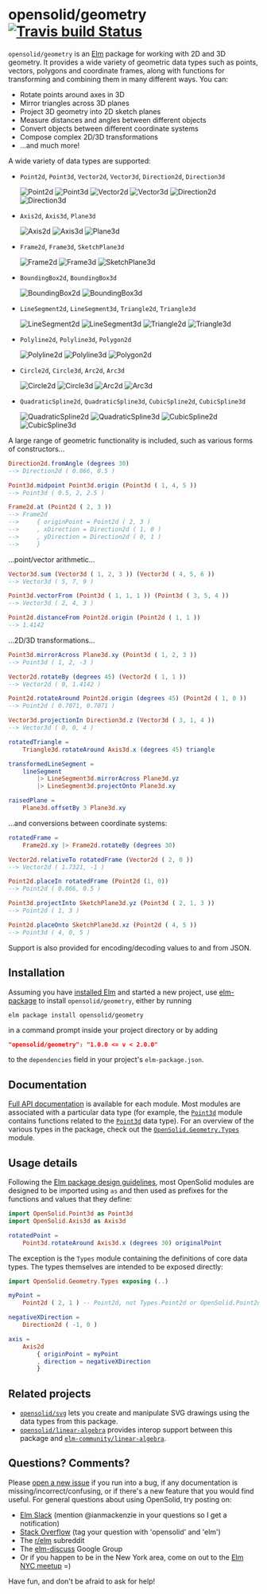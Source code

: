 # opensolid/geometry [![Travis build Status](https://travis-ci.org/opensolid/geometry.svg?branch=master)](https://travis-ci.org/opensolid/geometry)

`opensolid/geometry` is an [Elm](http://elm-lang.org) package for working with
2D and 3D geometry. It provides a wide variety of geometric data types such as
points, vectors, polygons and coordinate frames, along with functions for
transforming and combining them in many different ways. You can:

  - Rotate points around axes in 3D
  - Mirror triangles across 3D planes
  - Project 3D geometry into 2D sketch planes
  - Measure distances and angles between different objects
  - Convert objects between different coordinate systems
  - Compose complex 2D/3D transformations
  - ...and much more!

A wide variety of data types are supported:

  - `Point2d`, `Point3d`, `Vector2d`, `Vector3d`, `Direction2d`, `Direction3d`

    ![Point2d](https://opensolid.github.io/images/geometry/icons/point2d.svg)
    ![Point3d](https://opensolid.github.io/images/geometry/icons/point3d.svg)
    ![Vector2d](https://opensolid.github.io/images/geometry/icons/vector2d.svg)
    ![Vector3d](https://opensolid.github.io/images/geometry/icons/vector3d.svg)
    ![Direction2d](https://opensolid.github.io/images/geometry/icons/direction2d.svg)
    ![Direction3d](https://opensolid.github.io/images/geometry/icons/direction3d.svg)

  - `Axis2d`, `Axis3d`, `Plane3d`

    ![Axis2d](https://opensolid.github.io/images/geometry/icons/axis2d.svg)
    ![Axis3d](https://opensolid.github.io/images/geometry/icons/axis3d.svg)
    ![Plane3d](https://opensolid.github.io/images/geometry/icons/plane3d.svg)

  - `Frame2d`, `Frame3d`, `SketchPlane3d`

    ![Frame2d](https://opensolid.github.io/images/geometry/icons/frame2d.svg)
    ![Frame3d](https://opensolid.github.io/images/geometry/icons/frame3d.svg)
    ![SketchPlane3d](https://opensolid.github.io/images/geometry/icons/sketchPlane3d.svg)

  - `BoundingBox2d`, `BoundingBox3d`

    ![BoundingBox2d](https://opensolid.github.io/images/geometry/icons/boundingBox2d.svg)
    ![BoundingBox3d](https://opensolid.github.io/images/geometry/icons/boundingBox3d.svg)

  - `LineSegment2d`, `LineSegment3d`, `Triangle2d`, `Triangle3d`

    ![LineSegment2d](https://opensolid.github.io/images/geometry/icons/lineSegment2d.svg)
    ![LineSegment3d](https://opensolid.github.io/images/geometry/icons/lineSegment3d.svg)
    ![Triangle2d](https://opensolid.github.io/images/geometry/icons/triangle2d.svg)
    ![Triangle3d](https://opensolid.github.io/images/geometry/icons/triangle3d.svg)

  - `Polyline2d`, `Polyline3d`, `Polygon2d`

    ![Polyline2d](https://opensolid.github.io/images/geometry/icons/polyline2d.svg)
    ![Polyline3d](https://opensolid.github.io/images/geometry/icons/polyline3d.svg)
    ![Polygon2d](https://opensolid.github.io/images/geometry/icons/polygon2d.svg)

  - `Circle2d`, `Circle3d`, `Arc2d`, `Arc3d`

    ![Circle2d](https://opensolid.github.io/images/geometry/icons/circle2d.svg)
    ![Circle3d](https://opensolid.github.io/images/geometry/icons/circle3d.svg)
    ![Arc2d](https://opensolid.github.io/images/geometry/icons/arc2d.svg)
    ![Arc3d](https://opensolid.github.io/images/geometry/icons/arc3d.svg)

  - `QuadraticSpline2d`, `QuadraticSpline3d`, `CubicSpline2d`, `CubicSpline3d`

    ![QuadraticSpline2d](https://opensolid.github.io/images/geometry/icons/quadraticSpline2d.svg)
    ![QuadraticSpline3d](https://opensolid.github.io/images/geometry/icons/quadraticSpline3d.svg)
    ![CubicSpline2d](https://opensolid.github.io/images/geometry/icons/cubicSpline2d.svg)
    ![CubicSpline3d](https://opensolid.github.io/images/geometry/icons/cubicSpline3d.svg)

A large range of geometric functionality is included, such as various forms of
constructors...

```elm
Direction2d.fromAngle (degrees 30)
--> Direction2d ( 0.866, 0.5 )

Point3d.midpoint Point3d.origin (Point3d ( 1, 4, 5 ))
--> Point3d ( 0.5, 2, 2.5 )

Frame2d.at (Point2d ( 2, 3 ))
--> Frame2d
-->     { originPoint = Point2d ( 2, 3 )
-->     , xDirection = Direction2d ( 1, 0 )
-->     , yDirection = Direction2d ( 0, 1 )
-->     }
```

...point/vector arithmetic...

```elm
Vector3d.sum (Vector3d ( 1, 2, 3 )) (Vector3d ( 4, 5, 6 ))
--> Vector3d ( 5, 7, 9 )

Point3d.vectorFrom (Point3d ( 1, 1, 1 )) (Point3d ( 3, 5, 4 ))
--> Vector3d ( 2, 4, 3 )

Point2d.distanceFrom Point2d.origin (Point2d ( 1, 1 ))
--> 1.4142
```

...2D/3D transformations...

```elm
Point3d.mirrorAcross Plane3d.xy (Point3d ( 1, 2, 3 ))
--> Point3d ( 1, 2, -3 )

Vector2d.rotateBy (degrees 45) (Vector2d ( 1, 1 ))
--> Vector2d ( 0, 1.4142 )

Point2d.rotateAround Point2d.origin (degrees 45) (Point2d ( 1, 0 ))
--> Point2d ( 0.7071, 0.7071 )

Vector3d.projectionIn Direction3d.z (Vector3d ( 3, 1, 4 ))
--> Vector3d ( 0, 0, 4 )

rotatedTriangle =
    Triangle3d.rotateAround Axis3d.x (degrees 45) triangle

transformedLineSegment =
    lineSegment
        |> LineSegment3d.mirrorAcross Plane3d.yz
        |> LineSegment3d.projectOnto Plane3d.xy

raisedPlane =
    Plane3d.offsetBy 3 Plane3d.xy
```

...and conversions between coordinate systems:

```elm
rotatedFrame =
    Frame2d.xy |> Frame2d.rotateBy (degrees 30)

Vector2d.relativeTo rotatedFrame (Vector2d ( 2, 0 ))
--> Vector2d ( 1.7321, -1 )

Point2d.placeIn rotatedFrame (Point2d (1, 0))
--> Point2d ( 0.866, 0.5 )

Point3d.projectInto SketchPlane3d.yz (Point3d ( 2, 1, 3 ))
--> Point2d ( 1, 3 )

Point2d.placeOnto SketchPlane3d.xz (Point2d ( 4, 5 ))
--> Point3d ( 4, 0, 5 )
```

Support is also provided for encoding/decoding values to and from JSON.

## Installation

Assuming you have [installed Elm](https://guide.elm-lang.org/install.html) and
started a new project, use [elm-package](https://guide.elm-lang.org/install.html#elm-package)
to install `opensolid/geometry`, either by running

```
elm package install opensolid/geometry
```

in a command prompt inside your project directory or by adding

```json
"opensolid/geometry": "1.0.0 <= v < 2.0.0"
```

to the `dependencies` field in your project's `elm-package.json`.

## Documentation

[Full API documentation](http://package.elm-lang.org/packages/opensolid/geometry/1.2.0)
is available for each module. Most modules are associated with a particular data
type (for example, the [`Point3d`](http://package.elm-lang.org/packages/opensolid/geometry/1.2.0/OpenSolid-Point3d)
module contains functions related to the [`Point3d`](http://package.elm-lang.org/packages/opensolid/geometry/1.2.0/OpenSolid-Geometry-Types#Point3d)
data type). For an overview of the various types in the package, check
out the [`OpenSolid.Geometry.Types`](http://package.elm-lang.org/packages/opensolid/geometry/1.2.0/OpenSolid-Geometry-Types) module.

## Usage details

Following the [Elm package design guidelines](http://package.elm-lang.org/help/design-guidelines#module-names-should-not-reappear-in-function-names),
most OpenSolid modules are designed to be imported using `as` and then used as
prefixes for the functions and values that they define:

```elm
import OpenSolid.Point3d as Point3d
import OpenSolid.Axis3d as Axis3d

rotatedPoint =
    Point3d.rotateAround Axis3d.x (degrees 30) originalPoint
```

The exception is the `Types` module containing the definitions of core data
types. The types themselves are intended to be exposed directly:

```elm
import OpenSolid.Geometry.Types exposing (..)

myPoint =
    Point2d ( 2, 1 ) -- Point2d, not Types.Point2d or OpenSolid.Point2d

negativeXDirection =
    Direction2d ( -1, 0 )

axis =
    Axis2d
        { originPoint = myPoint
        , direction = negativeXDirection
        }
```

## Related projects

  - [`opensolid/svg`](http://package.elm-lang.org/packages/opensolid/svg/latest)
    lets you create and manipulate SVG drawings using the data types from this
    package.
  - [`opensolid/linear-algebra`](http://package.elm-lang.org/packages/opensolid/linear-algebra/latest)
    provides interop support between this package and
    [`elm-community/linear-algebra`](http://package.elm-lang.org/packages/elm-community/linear-algebra/latest).

## Questions? Comments?

Please [open a new issue](https://github.com/opensolid/geometry/issues) if you
run into a bug, if any documentation is missing/incorrect/confusing, or if
there's a new feature that you would find useful. For general questions about
using OpenSolid, try posting on:

  - [Elm Slack](http://elmlang.herokuapp.com/) (mention @ianmackenzie in your
    questions so I get a notification)
  - [Stack Overflow](https://stackoverflow.com/questions/ask?tags=opensolid+elm)
    (tag your question with 'opensolid' and 'elm')
  - The [r/elm](https://reddit.com/r/elm) subreddit
  - The [elm-discuss](https://groups.google.com/forum/#!forum/elm-discuss)
    Google Group
  - Or if you happen to be in the New York area, come on out to the
    [Elm NYC meetup](https://www.meetup.com/Elm-NYC/) =)

Have fun, and don't be afraid to ask for help!
